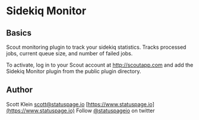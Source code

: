 # Sidekiq Monitor

## Basics

Scout monitoring plugin to track your sidekiq statistics. Tracks processed jobs, current queue size, and number of failed jobs.

To activate, log in to your Scout account at http://scoutapp.com and add the Sidekiq Monitor plugin from the public plugin directory.

## Author

Scott Klein <scott@statuspage.io>
[https://www.statuspage.io](https://www.statuspage.io)
Follow [@statuspageio](http://twitter.com/statuspageio) on twitter

